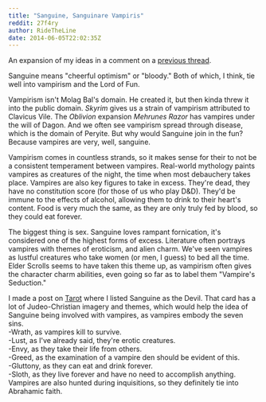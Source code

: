 ```yaml
---
title: "Sanguine, Sanguinare Vampiris"
reddit: 27f4ry
author: RideTheLine
date: 2014-06-05T22:02:35Z
---
```


An expansion of my ideas in a comment on a [previous thread](http://www.reddit.com/r/teslore/comments/278u0p/confusion_on_the_origins_of_vampirism/).  

Sanguine means "cheerful optimism" or "bloody." Both of which, I think, tie well into vampirism and the Lord of Fun.  

Vampirism isn't Molag Bal's domain. He created it, but then kinda threw it into the public domain. *Skyrim* gives us a strain of vampirism attributed to Clavicus Vile. The *Oblivion* expansion *Mehrunes Razor* has vampires under the will of Dagon. And we often see vampirism spread through disease, which is the domain of Peryite. But why would Sanguine join in the fun? Because vampires are very, well, sanguine.  

Vampirism comes in countless strands, so it makes sense for their to not be a consistent temperament between vampires. Real-world mythology paints vampires as creatures of the night, the time when most debauchery takes place. Vampires are also key figures to take in excess. They're dead, they have no constitution score (for those of us who play D&amp;D). They'd be immune to the effects of alcohol, allowing them to drink to their heart's content. Food is very much the same, as they are only truly fed by blood, so they could eat forever.  

The biggest thing is sex. Sanguine loves rampant fornication, it's considered one of the highest forms of excess. Literature often portrays vampires with themes of eroticism, and alien charm. We've seen vampires as lustful creatures who take women (or men, I guess) to bed all the time. Elder Scrolls seems to have taken this theme up, as vampirism often gives the character charm abilities, even going so far as to label them "Vampire's Seduction."  

I made a post on [Tarot](http://www.reddit.com/r/teslore/comments/1zdlda/on_our_tarot/) where I listed Sanguine as the Devil. That card has a lot of Judeo-Christian imagery and themes, which would help the idea of Sanguine being involved with vampires, as vampires embody the seven sins.  
-Wrath, as vampires kill to survive.  
-Lust, as I've already said, they're erotic creatures.  
-Envy, as they take their life from others.  
-Greed, as the examination of a vampire den should be evident of this.  
-Gluttony, as they can eat and drink forever.  
-Sloth, as they live forever and have no need to accomplish anything.  
Vampires are also hunted during inquisitions, so they definitely tie into Abrahamic faith.
